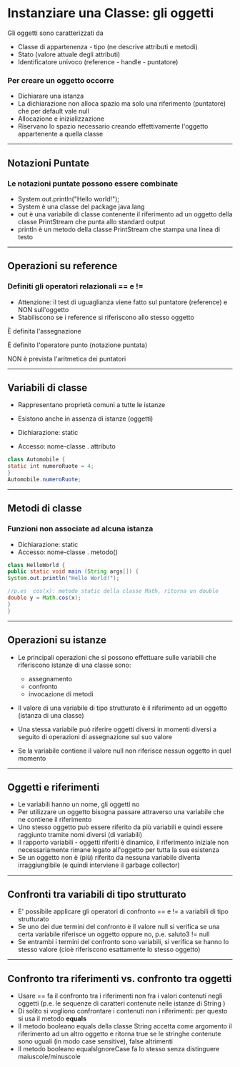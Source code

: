 # Instanziare una Classe: gli oggetti

 Gli oggetti sono caratterizzati da

* Classe di appartenenza - tipo (ne descrive attributi e metodi)
* Stato (valore attuale degli attributi)
* Identificatore univoco (reference - handle - puntatore)

### Per creare un oggetto occorre

* Dichiarare una istanza
* La dichiarazione non alloca spazio ma solo una riferimento (puntatore) che per default vale null
* Allocazione e inizializzazione
* Riservano lo spazio necessario creando effettivamente l'oggetto appartenente a quella classe

---


## Notazioni Puntate

### Le notazioni puntate possono essere combinate

* System.out.println("Hello world!");
* System è una classe del package java.lang
* out è una variabile di classe contenente il riferimento ad un oggetto della classe PrintStream che punta allo standard output
* println è un metodo della classe PrintStream che stampa una linea di testo

---

## Operazioni su reference

### Definiti gli operatori relazionali == e !=

* Attenzione: il test di uguaglianza viene fatto sul puntatore (reference) e NON sull'oggetto
* Stabiliscono se i reference si riferiscono allo stesso oggetto

È definita l'assegnazione

È definito l'operatore punto (notazione puntata)

NON è prevista l'aritmetica dei puntatori

---


## Variabili di classe

* Rappresentano proprietà comuni a tutte le istanze

* Esistono anche in assenza di istanze (oggetti)

* Dichiarazione: static

* Accesso: nome-classe . attributo

```java
class Automobile {
static int numeroRuote = 4;
}
Automobile.numeroRuote;
```

---

## Metodi di classe

### Funzioni non associate ad alcuna istanza
* Dichiarazione: static
* Accesso: nome-classe . metodo()

```java
class HelloWorld {
public static void main (String args[]) {
System.out.println("Hello World!");

//p.es  cos(x): metodo static della classe Math, ritorna un double
double y = Math.cos(x);
}
}
```
---

## Operazioni su istanze

* Le principali operazioni che si possono effettuare sulle variabili che riferiscono istanze di una classe sono: 
	* assegnamento
	* confronto
	* invocazione di metodi

* Il valore di una variabile di tipo strutturato è il riferimento ad un oggetto (istanza di una classe)
* Una stessa variabile può riferire oggetti diversi in momenti diversi a seguito di operazioni di assegnazione sul suo valore
* Se la variabile contiene il valore null non riferisce nessun oggetto in quel momento

---


## Oggetti e riferimenti

* Le variabili hanno un nome, gli oggetti no
* Per utilizzare un oggetto bisogna passare attraverso una variabile che ne contiene il riferimento
* Uno stesso oggetto può essere riferito da più variabili e quindi essere raggiunto tramite nomi diversi (di variabili)
* Il rapporto variabili - oggetti riferiti è dinamico, il riferimento iniziale non necessariamente rimane legato all'oggetto per tutta la sua esistenza
* Se un oggetto non è (più) riferito da nessuna variabile diventa irraggiungibile (e quindi interviene il garbage collector)

---

## Confronti tra variabili di tipo strutturato
* E' possibile applicare gli operatori di confronto == e != a variabili di tipo strutturato
* Se uno dei due termini del confronto è il valore null si verifica se una certa variabile riferisce un oggetto oppure no, p.e. saluto3 != null
* Se entrambi i termini del confronto sono variabili, si verifica se hanno lo stesso valore (cioè riferiscono esattamente lo stesso oggetto)

---

## Confronto tra riferimenti vs. confronto tra oggetti

* Usare == fa il confronto tra i riferimenti non fra i valori contenuti negli oggetti (p.e. le sequenze di caratteri contenute nelle istanze di String ) 
* Di solito si vogliono confrontare i contenuti non i riferimenti: per questo si usa il metodo __equals__ 
* Il metodo booleano equals della classe String accetta come argomento il riferimento ad un altro oggetto e ritorna true se le stringhe contenute sono uguali (in modo case sensitive), false altrimenti 
* Il metodo booleano equalsIgnoreCase fa lo stesso senza distinguere maiuscole/minuscole
